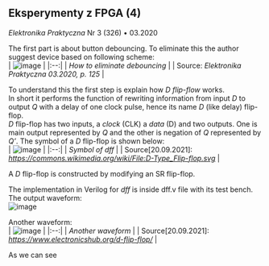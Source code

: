 ## Eksperymenty z FPGA (4)
*Elektronika Praktyczna* Nr 3 (326) • 03.2020

The first part is about button debouncing. To eliminate this the author suggest
device based on following scheme: <br/>
| ![image](https://user-images.githubusercontent.com/43972902/134013314-c30299a2-7033-443d-9983-093538907c47.png) |
|:--:|
| *How to eliminate debouncing* |
| Source: *Elektronika Praktyczna 03.2020, p. 125* |

To understand this the first step is explain how *D flip-flow* works. <br/>
In short it performs the function of rewriting information from input *D* to
output *Q* with a delay of one clock pulse, hence its name *D* (like delay) 
flip-flop. <br>
*D* flip-flop has two inputs, a *clock* (CLK) a *data* (D) and two outputs. One
is main output represented by *Q* and the other is negation of *Q* represented 
by *Q’*. The symbol of a *D* flip-flop is shown below: <br/>
| ![image](https://user-images.githubusercontent.com/43972902/134033780-dd9b3ce6-1144-4382-8915-2dae246bd394.png) |
|:--:|
| *Symbol of dff* |
| Source[20.09.2021]: *https://commons.wikimedia.org/wiki/File:D-Type_Flip-flop.svg* |

A *D* flip-flop is constructed by modifying an SR flip-flop.

The implementation in Verilog for *dff* is inside dff.v file with its test
bench. The output waveform: <br/>
![image](https://user-images.githubusercontent.com/43972902/134030345-4e069495-1ce0-4683-84be-36b7674f2513.png)

Another waveform: <br/>
| ![image](https://user-images.githubusercontent.com/43972902/134032875-da8af41f-e7ad-40b5-b0f1-b3e0e532db16.png) |
|:--:|
| *Another waveform* |
| Source[20.09.2021]: *https://www.electronicshub.org/d-flip-flop/* |

As we can see 
